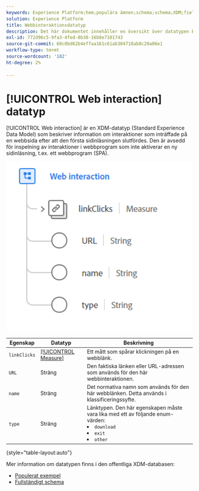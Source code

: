 ```yaml
---
keywords: Experience Platform;hem;populära ämnen;schema;schema;XDM;fields;schemas;Schemas;webbinaktion;datatyp;datatyp;datatyp;data type;
solution: Experience Platform
title: Webbinteraktionsdatatyp
description: Det här dokumentet innehåller en översikt över datatypen Experience Data Model (XDM) för webbinteraktion.
exl-id: 772d96c5-9fa3-4fed-8b38-16b8e7101743
source-git-commit: 60c0bd62b4effaa161c61ab304718ab8c20a06e1
workflow-type: tm+mt
source-wordcount: '182'
ht-degree: 2%

---
```


# [!UICONTROL Web interaction] datatyp

[!UICONTROL Web interaction] är en XDM-datatyp (Standard Experience Data Model) som beskriver information om interaktioner som inträffade på en webbsida efter att den första sidinläsningen slutfördes. Den är avsedd för inspelning av interaktioner i webbprogram som inte aktiverar en ny sidinläsning, t.ex. ett webbprogram (SPA).

<img src="../images/data-types/web-interaction.PNG" width="500" /><br />

| Egenskap | Datatyp | Beskrivning |
| --- | --- | --- |
| `linkClicks` | [[!UICONTROL Measure]](./measure.md) | Ett mått som spårar klickningen på en webblänk. |
| `URL` | Sträng | Den faktiska länken eller URL-adressen som används för den här webbinteraktionen. |
| `name` | Sträng | Det normativa namn som används för den här webblänken. Detta används i klassificeringssyfte. |
| `type` | Sträng | Länktypen. Den här egenskapen måste vara lika med ett av följande enum-värden: <li> `download` </li> <li> `exit` </li> <li> `other` </li> |

{style="table-layout:auto"}

Mer information om datatypen finns i den offentliga XDM-databasen:

* [Populerat exempel](https://github.com/adobe/xdm/blob/master/components/datatypes/deprecated/webinteraction.example.1.json)
* [Fullständigt schema](https://github.com/adobe/xdm/blob/master/components/datatypes/deprecated/webinteraction.schema.json)
